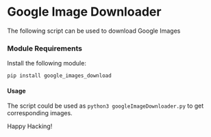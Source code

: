 # Google Image Downloader
The following script can be used to download Google Images

### Module Requirements
Install the following module:
```
pip install google_images_download
```


#### Usage
The script could be used as `python3 googleImageDownloader.py` to get corresponding images.

Happy Hacking!